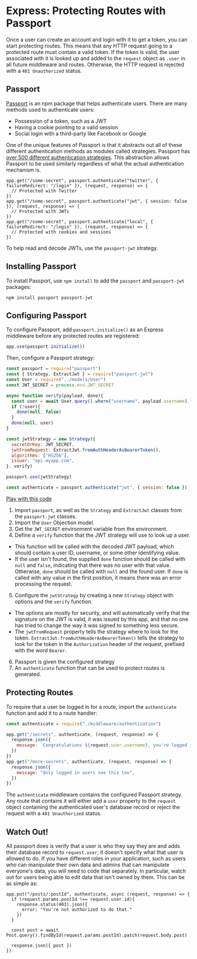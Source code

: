 # Express: Protecting Routes with Passport

Once a user can create an account and login with it to get a token, you can start protecting routes. This means that any HTTP request going to a protected route must contain a valid token. If the token is valid, the user associated with it is looked up and added to the `request` object as `.user` in all future middleware and routes. Otherwise, the HTTP request is rejected with a `401 Unauthorized` status.

## Passport

[Passport](http://www.passportjs.org/) is an npm package that helps authenticate users. There are many methods used to authenticate users:

* Possession of a token, such as a JWT
* Having a cookie pointing to a valid session
* Social login with a third-party like Facebook or Google

One of the unique features of Passport is that it abstracts out all of these different authentication methods as modules called strategies. Passport has [over 500 different authentication strategies](http://www.passportjs.org/packages/). This abstraction allows Passport to be used similarly regardless of what the actual authentication mechanism is.

```
app.get("/some-secret", passport.authenticate("twitter", { failureRedirect: "/login" }), (request, response) => {
  // Protected with Twitter
})
app.get("/some-secret", passport.authenticate("jwt", { session: false }), (request, response) => {
  // Protected with JWTs
})
app.get("/some-secret", passport.authenticate("local", { failureRedirect: "/login" }), (request, response) => {
  // Protected with cookies and sessions
})
```

To help read and decode JWTs, use the `passport-jwt` strategy.

## Installing Passport

To install Passport, use `npm install` to add the `passport` and `passport-jwt` packages:

```
npm install passport passport-jwt
```

## Configuring Passport

To configure Passport, add `passport.initialize()` as an Express middleware before any protected routes are registered:

```js
app.use(passport.initialize())
```

Then, configure a Passport strategy:

```js
const passport = require("passport")
const { Strategy, ExtractJwt } = require("passport-jwt")
const User = require("../models/User")
const JWT_SECRET = process.env.JWT_SECRET

async function verify(payload, done){
  const user = await User.query().where("username", payload.username).first()
  if (!user){
    done(null, false)
  }
  done(null, user)
}

const jwtStrategy = new Strategy({
  secretOrKey: JWT_SECRET,
  jwtFromRequest: ExtractJwt.fromAuthHeaderAsBearerToken(),
  algorithms: ["HS256"],
  issuer: "api.myapp.com",
}, verify)

passport.use(jwtStrategy)

const authenticate = passport.authenticate("jwt", { session: false })
```

[Play with this code](https://codesandbox.io/s/admiring-saha-ik32w)

1. Import `passport`, as well as the `Strategy` and `ExtractJwt` classes from the `passport-jwt` classes.
2. Import the `User` Objection model.
3. Get the `JWT_SECRET` environment variable from the environment.
4. Define a `verify` function that the JWT strategy will use to look up a user.
  * This function will be called with the decoded JWT payload, which should contain a user ID, username, or some other identifying value.
  * If the user isn't found, the supplied `done` function should be called with `null` and `false`, indicating that there was no user with that value. Otherwise, `done` should be called with `null` and the found user. If `done` is called with any value in the first position, it means there was an error processing the request.
5. Configure the `jwtStrategy` by creating a new `Strategy` object with options and the `verify` function.
  * The options are mostly for security, and will automatically verify that the signature on the JWT is valid, it was issued by this app, and that no one has tried to change the way it was signed to something less secure.
  * The `jwtFromRequest` property tells the strategy where to look for the token. `ExtractJwt.fromAuthHeaderAsBearerToken()` tells the strategy to look for the token in the `Authorization` header of the request, prefixed with the word `Bearer`.
6. Passport is given the configured strategy
7. An `authenticate` function that can be used to protect routes is generated.

## Protecting Routes

To require that a user be logged in for a route, import the `authenticate` function and add it to a route handler:

```js
const authenticate = require("./middleware/authentication")

app.get("/secrets", authenticate, (request, response) => {
  response.json({
    message: `Congratulations ${request.user.username}, you're logged in!`
  })
})
app.get("/more-secrets", authenticate, (request, response) => {
  response.json({
    message: "Only logged in users see this too",
  })
})
```

The `authenticate` middleware contains the configured Passport strategy. Any route that contains it will either add a `user` property to the `request` object containing the authenticated user's database record or reject the request with a `401 Unauthorized` status.

## Watch Out!

All passport does is verify that a user is who they say they are and adds their database record to `request.user`; it doesn't specify what that user is allowed to do. If you have different roles in your application, such as users who can manipulate their own data and admins that can manipulate everyone's data, you will need to code that separately. In particular, watch out for users being able to edit data that isn't owned by them. This can be as simple as:

```
app.put("/posts/:postId", authenticate, async (request, response) => {
  if (request.params.postId !== request.user.id){
    response.status(403).json({
      error: "You're not authorized to do that."
    })
  }

  const post = await Post.query().findById(request.params.postId).patch(request.body.post)

  response.json({ post })
})
```
